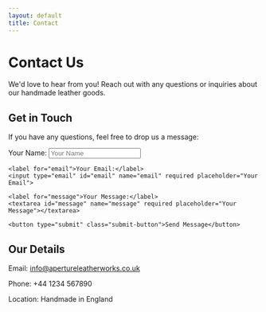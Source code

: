 ```yaml
---
layout: default
title: Contact
---
```


<div class="contact-container">
  <h1>Contact Us</h1>
  <p>We'd love to hear from you! Reach out with any questions or inquiries about our handmade leather goods.</p>

  <h2>Get in Touch</h2>
  <p>If you have any questions, feel free to drop us a message:</p>

  <!-- Simple Contact Form -->
  <form action="https://formspree.io/f/mqkjjkpz" method="POST" class="contact-form">
    <label for="name">Your Name:</label>
    <input type="text" id="name" name="name" required placeholder="Your Name">

    <label for="email">Your Email:</label>
    <input type="email" id="email" name="email" required placeholder="Your Email">

    <label for="message">Your Message:</label>
    <textarea id="message" name="message" required placeholder="Your Message"></textarea>

    <button type="submit" class="submit-button">Send Message</button>
  </form>

  <div class="contact-info">
    <h2>Our Details</h2>
    <p>Email: <a href="mailto:info@apertureleatherworks.co.uk">info@apertureleatherworks.co.uk</a></p>
    <p>Phone: +44 1234 567890</p>
    <p>Location: Handmade in England</p>
  </div>
</div>
